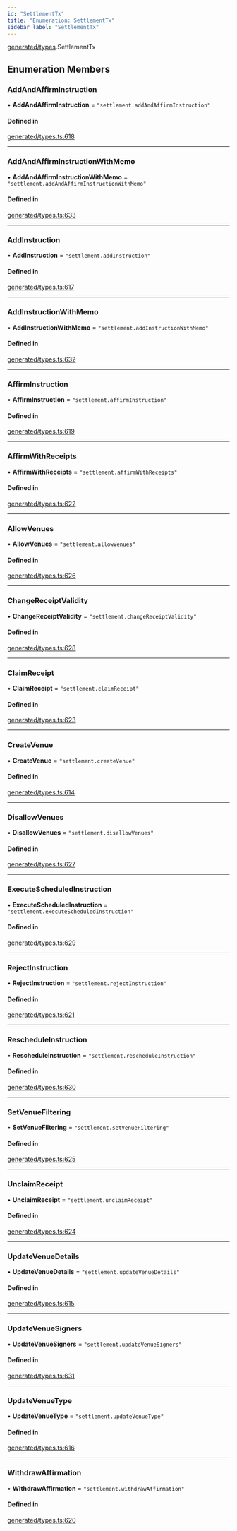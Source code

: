 ```yaml
---
id: "SettlementTx"
title: "Enumeration: SettlementTx"
sidebar_label: "SettlementTx"
---
```


[generated/types](../../../../modules/Generated/Types/Types.md).SettlementTx

## Enumeration Members

### AddAndAffirmInstruction

• **AddAndAffirmInstruction** = ``"settlement.addAndAffirmInstruction"``

#### Defined in

[generated/types.ts:618](https://github.com/PolymeshAssociation/polymesh-sdk/blob/15be87e8/src/generated/types.ts#L618)

___

### AddAndAffirmInstructionWithMemo

• **AddAndAffirmInstructionWithMemo** = ``"settlement.addAndAffirmInstructionWithMemo"``

#### Defined in

[generated/types.ts:633](https://github.com/PolymeshAssociation/polymesh-sdk/blob/15be87e8/src/generated/types.ts#L633)

___

### AddInstruction

• **AddInstruction** = ``"settlement.addInstruction"``

#### Defined in

[generated/types.ts:617](https://github.com/PolymeshAssociation/polymesh-sdk/blob/15be87e8/src/generated/types.ts#L617)

___

### AddInstructionWithMemo

• **AddInstructionWithMemo** = ``"settlement.addInstructionWithMemo"``

#### Defined in

[generated/types.ts:632](https://github.com/PolymeshAssociation/polymesh-sdk/blob/15be87e8/src/generated/types.ts#L632)

___

### AffirmInstruction

• **AffirmInstruction** = ``"settlement.affirmInstruction"``

#### Defined in

[generated/types.ts:619](https://github.com/PolymeshAssociation/polymesh-sdk/blob/15be87e8/src/generated/types.ts#L619)

___

### AffirmWithReceipts

• **AffirmWithReceipts** = ``"settlement.affirmWithReceipts"``

#### Defined in

[generated/types.ts:622](https://github.com/PolymeshAssociation/polymesh-sdk/blob/15be87e8/src/generated/types.ts#L622)

___

### AllowVenues

• **AllowVenues** = ``"settlement.allowVenues"``

#### Defined in

[generated/types.ts:626](https://github.com/PolymeshAssociation/polymesh-sdk/blob/15be87e8/src/generated/types.ts#L626)

___

### ChangeReceiptValidity

• **ChangeReceiptValidity** = ``"settlement.changeReceiptValidity"``

#### Defined in

[generated/types.ts:628](https://github.com/PolymeshAssociation/polymesh-sdk/blob/15be87e8/src/generated/types.ts#L628)

___

### ClaimReceipt

• **ClaimReceipt** = ``"settlement.claimReceipt"``

#### Defined in

[generated/types.ts:623](https://github.com/PolymeshAssociation/polymesh-sdk/blob/15be87e8/src/generated/types.ts#L623)

___

### CreateVenue

• **CreateVenue** = ``"settlement.createVenue"``

#### Defined in

[generated/types.ts:614](https://github.com/PolymeshAssociation/polymesh-sdk/blob/15be87e8/src/generated/types.ts#L614)

___

### DisallowVenues

• **DisallowVenues** = ``"settlement.disallowVenues"``

#### Defined in

[generated/types.ts:627](https://github.com/PolymeshAssociation/polymesh-sdk/blob/15be87e8/src/generated/types.ts#L627)

___

### ExecuteScheduledInstruction

• **ExecuteScheduledInstruction** = ``"settlement.executeScheduledInstruction"``

#### Defined in

[generated/types.ts:629](https://github.com/PolymeshAssociation/polymesh-sdk/blob/15be87e8/src/generated/types.ts#L629)

___

### RejectInstruction

• **RejectInstruction** = ``"settlement.rejectInstruction"``

#### Defined in

[generated/types.ts:621](https://github.com/PolymeshAssociation/polymesh-sdk/blob/15be87e8/src/generated/types.ts#L621)

___

### RescheduleInstruction

• **RescheduleInstruction** = ``"settlement.rescheduleInstruction"``

#### Defined in

[generated/types.ts:630](https://github.com/PolymeshAssociation/polymesh-sdk/blob/15be87e8/src/generated/types.ts#L630)

___

### SetVenueFiltering

• **SetVenueFiltering** = ``"settlement.setVenueFiltering"``

#### Defined in

[generated/types.ts:625](https://github.com/PolymeshAssociation/polymesh-sdk/blob/15be87e8/src/generated/types.ts#L625)

___

### UnclaimReceipt

• **UnclaimReceipt** = ``"settlement.unclaimReceipt"``

#### Defined in

[generated/types.ts:624](https://github.com/PolymeshAssociation/polymesh-sdk/blob/15be87e8/src/generated/types.ts#L624)

___

### UpdateVenueDetails

• **UpdateVenueDetails** = ``"settlement.updateVenueDetails"``

#### Defined in

[generated/types.ts:615](https://github.com/PolymeshAssociation/polymesh-sdk/blob/15be87e8/src/generated/types.ts#L615)

___

### UpdateVenueSigners

• **UpdateVenueSigners** = ``"settlement.updateVenueSigners"``

#### Defined in

[generated/types.ts:631](https://github.com/PolymeshAssociation/polymesh-sdk/blob/15be87e8/src/generated/types.ts#L631)

___

### UpdateVenueType

• **UpdateVenueType** = ``"settlement.updateVenueType"``

#### Defined in

[generated/types.ts:616](https://github.com/PolymeshAssociation/polymesh-sdk/blob/15be87e8/src/generated/types.ts#L616)

___

### WithdrawAffirmation

• **WithdrawAffirmation** = ``"settlement.withdrawAffirmation"``

#### Defined in

[generated/types.ts:620](https://github.com/PolymeshAssociation/polymesh-sdk/blob/15be87e8/src/generated/types.ts#L620)
